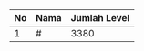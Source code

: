 | No | Nama            | Jumlah Level |
|----|-----------------|--------------|
| 1  | #    |    3380        |
